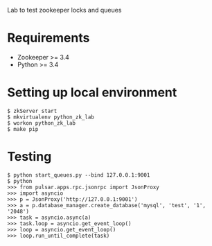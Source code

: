 Lab to test zookeeper locks and queues

Requirements
============

* Zookeeper >= 3.4
* Python >= 3.4

Setting up local environment
=============================

    $ zkServer start
    $ mkvirtualenv python_zk_lab
    $ workon python_zk_lab
    $ make pip


Testing
=======

    $ python start_queues.py --bind 127.0.0.1:9001
    $ python
    >>> from pulsar.apps.rpc.jsonrpc import JsonProxy
    >>> import asyncio
    >>> p = JsonProxy('http://127.0.0.1:9001')
    >>> a = p.database_manager.create_database('mysql', 'test', '1', '2048')
    >>> task = asyncio.async(a)
    >>> task.loop = asyncio.get_event_loop()
    >>> loop = asyncio.get_event_loop()
    >>> loop.run_until_complete(task)
